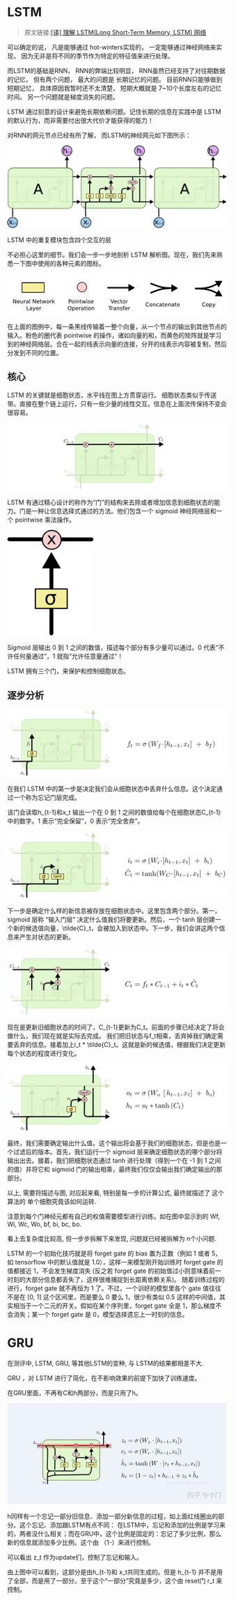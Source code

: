 # LSTM

> 原文链接:[[译] 理解 LSTM(Long Short-Term Memory, LSTM) 网络](https://www.cnblogs.com/wangduo/p/6773601.html)

可以确定的说， 凡是能够通过 hot-winters实现的， 一定能够通过神经网络来实现， 因为无非是将不同的季节作为特定的特征值来进行处理。

而LSTM的基础是RNN， RNN的弊端比较明显， RNN虽然已经支持了对往期数据的记忆， 但有两个问题， 最大的问题是 长期记忆的问题。 目前RNN只能够做到短期记忆， 具体原因我暂时还不太清楚， 短期大概就是 7~10个长度左右的记忆时间。 另一个问题就是梯度消失的问题。

LSTM 通过刻意的设计来避免长期依赖问题。记住长期的信息在实践中是 LSTM 的默认行为，而非需要付出很大代价才能获得的能力！

对RNN的网元节点已经有所了解， 而LSTM的神经网元如下图所示：

![](img/LSTM神经网元.png)

LSTM 中的重复模块包含四个交互的层

不必担心这里的细节。我们会一步一步地剖析 LSTM 解析图。现在，我们先来熟悉一下图中使用的各种元素的图标。

![](img/LSTM网元图例.png)

在上面的图例中，每一条黑线传输着一整个向量，从一个节点的输出到其他节点的输入。粉色的圈代表 pointwise 的操作，诸如向量的和，而黄色的矩阵就是学习到的神经网络层。合在一起的线表示向量的连接，分开的线表示内容被复制，然后分发到不同的位置。

## 核心

LSTM 的关键就是细胞状态，水平线在图上方贯穿运行。
细胞状态类似于传送带。直接在整个链上运行，只有一些少量的线性交互。信息在上面流传保持不变会很容易。

![](img/LSTM水平线.png)

LSTM 有通过精心设计的称作为“门”的结构来去除或者增加信息到细胞状态的能力。门是一种让信息选择式通过的方法。他们包含一个 sigmoid 神经网络层和一个 pointwise 乘法操作。

![](img/LSTM门.png)

Sigmoid 层输出 0 到 1 之间的数值，描述每个部分有多少量可以通过。0 代表“不许任何量通过”，1 就指“允许任意量通过”！

LSTM 拥有三个门，来保护和控制细胞状态。

## 逐步分析

![](img/LSTM忘记门1.png)

在我们 LSTM 中的第一步是决定我们会从细胞状态中丢弃什么信息。这个决定通过一个称为忘记门层完成。

该门会读取h_{t-1}和x_t 输出一个在 0 到 1 之间的数值给每个在细胞状态C_{t-1}中的数字。1 表示“完全保留”，0 表示“完全舍弃”。

![](img/LSTM忘记门2.png)

下一步是确定什么样的新信息被存放在细胞状态中。这里包含两个部分。第一，sigmoid 层称 “输入门层” 决定什么值我们将要更新。然后，一个 tanh 层创建一个新的候选值向量，\tilde{C}_t，会被加入到状态中。下一步，我们会讲这两个信息来产生对状态的更新。

![](img/LSTM门状态更新.png)

现在是更新旧细胞状态的时间了，C_{t-1}更新为C_t。前面的步骤已经决定了将会做什么，我们现在就是实际去完成。
我们把旧状态与f_t相乘，丢弃掉我们确定需要丢弃的信息。接着加上i_t * \tilde{C}_t。这就是新的候选值，根据我们决定更新每个状态的程度进行变化。

![](img/LSTM最终输出.png)

最终，我们需要确定输出什么值。这个输出将会基于我们的细胞状态，但是也是一个过滤后的版本。首先，我们运行一个 sigmoid 层来确定细胞状态的哪个部分将输出出去。接着，我们把细胞状态通过 tanh 进行处理（得到一个在 -1 到 1 之间的值）并将它和 sigmoid 门的输出相乘，最终我们仅仅会输出我们确定输出的那部分。

以上, 需要将描述与图, 对应起来看, 特别是每一步的计算公式, 最终就描述了 这个算法的 单个细胞究竟该如何运转.

注意到每个门神经元都有自己的权值需要模型进行训练。如在图中显示到的  Wf, Wi, Wc, Wo, bf, bi, bc, bo.

看上去复杂度比较高, 但一步步拆解下来发现, 问题就已经被拆解为 n个小问题.

 LSTM 的一个初始化技巧就是将 forget gate 的 bias 置为正数（例如 1 或者 5，如 tensorflow 中的默认值就是 1.0），这样一来模型刚开始训练时 forget gate 的值都接近 1，不会发生梯度消失 (反之若 forget gate 的初始值过小则意味着前一时刻的大部分信息都丢失了，这样很难捕捉到长距离依赖关系)。 随着训练过程的进行，forget gate 就不再恒为 1 了。不过，一个训好的模型里各个 gate 值往往不是在 [0, 1] 这个区间里，而是要么 0 要么 1，很少有类似 0.5 这样的中间值，其实相当于一个二元的开关。假如在某个序列里，forget gate 全是 1，那么梯度不会消失；某一个 forget gate 是 0，模型选择遗忘上一时刻的信息。


 # GRU

在测评中, LSTM, GRU, 等其他LSTM的变种, 与 LSTM的结果都相差不大.

GRU ，对 LSTM 进行了简化，在不影响效果的前提下加快了训练速度。

 在GRU里面，不再有C和h两部分，而是只用了h。

![](img/GRU算法基本单元图.jpg)

h同样有一个忘记一部分旧信息、添加一部分新信息的过程，如上面红线圈出的部分。这个忘记、添加跟LSTM有点不同： 在LSTM中，忘记和添加的比例是学习来的，两者没什么相关；而在GRU中，这个比例是固定的：忘记了多少比例，那么新的信息就添加多少比例。这个由 （1-）来进行控制。

可以看出 z_t 作为update们，控制了忘记和输入。

由上图中可以看到，这部分是由h_{t-1}和  x_t共同生成的。但是 h_{t-1} 并不是用了全部，而是用了一部分。至于这个“一部分”究竟是多少，这个由 reset门 r_t 来控制。
